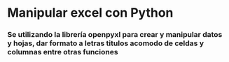 # Manipular excel con Python 

### Se utilizando la librería openpyxl para crear y manipular datos y hojas, dar formato a letras titulos acomodo de celdas y columnas entre otras funciones


